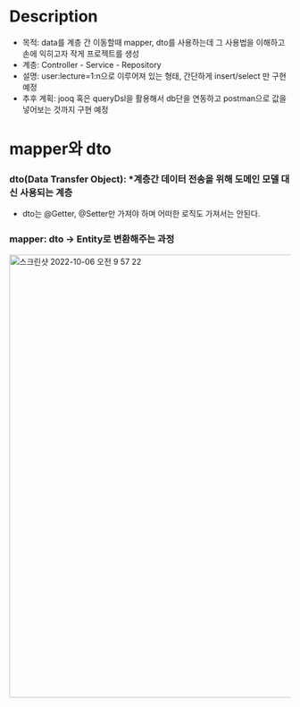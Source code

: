 # Description
- 목적: data를 계층 간 이동할때 mapper, dto를 사용하는데 그 사용법을 이해하고 손에 익히고자 작게 프로젝트를 생성
- 계층: Controller - Service - Repository
- 설명: user:lecture=1:n으로 이루어져 있는 형태, 간단하게 insert/select 만 구현 예정
- 추후 계획: jooq 혹은 queryDsl을 활용해서 db단을 연동하고 postman으로 값을 넣어보는 것까지 구현 예정

# mapper와 dto
### dto(Data Transfer Object):  *계층간 데이터 전송을 위해 도메인 모델 대신 사용되는 계층
- dto는 @Getter, @Setter만 가져야 하며 어떠한 로직도 가져서는 안된다.
### mapper: dto -> Entity로 변환해주는 과정


<img width="792" alt="스크린샷 2022-10-06 오전 9 57 22" src="https://user-images.githubusercontent.com/96981475/194190037-8b87a09c-3fc8-4219-b422-9df59f4e4553.png">

